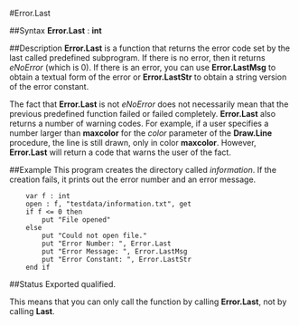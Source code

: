 
#Error.Last

##Syntax
**Error.Last** : **int**


##Description
**Error.Last** is a function that returns the error code set by the last called predefined subprogram. If there is no error, then it returns _eNoError_ (which is 0). If there is an error, you can use **Error.LastMsg** to obtain a textual form of the error or **Error.LastStr** to obtain a string version of the error constant.

The fact that **Error.Last** is not _eNoError_ does not necessarily mean that the previous predefined function failed or failed completely. **Error.Last** also returns a number of warning codes. For example, if a user specifies a number larger than **maxcolor** for the _color_ parameter of the **Draw.Line** procedure, the line is still drawn, only in color **maxcolor**. However, **Error.Last** will return a code that warns the user of the fact.


##Example
This program creates the directory called _information_. If the creation fails, it prints out the error number and an error message.

        var f : int
        open : f, "testdata/information.txt", get
        if f <= 0 then
            put "File opened"
        else
            put "Could not open file."
            put "Error Number: ", Error.Last
            put "Error Message: ", Error.LastMsg
            put "Error Constant: ", Error.LastStr
        end if
##Status
Exported qualified.

This means that you can only call the function by calling **Error.Last**, not by calling **Last**.

